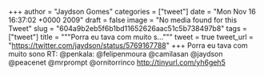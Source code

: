 
+++
author = "Jaydson Gomes"
categories = ["tweet"]
date = "Mon Nov 16 16:37:02 +0000 2009"
draft = false
image = "No media found for this Tweet"
slug = "604a9b2eb5f6b1bd11652626aac51c5b738497b8"
tags = ["tweet"]
title = """Porra eu tava com muito s..."""
tweet = true
tweet_url = "https://twitter.com/jaydson/status/5769167788"
+++
Porra eu tava com muito sono RT: @penkala: @felipenmoura @camilasan @jaydson @peacenet @mrprompt @ornitorrinco http://tinyurl.com/yh6geh5
